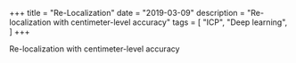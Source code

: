 +++
title = "Re-Localization"
date = "2019-03-09"
description = "Re-localization with centimeter-level accuracy"
tags = [
    "ICP",
    "Deep learning",
]
+++


Re-localization with centimeter-level accuracy